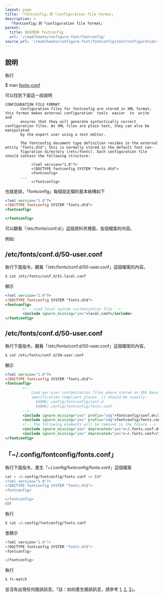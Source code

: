 ```yaml
---
layout: page
title: 「fontconfig」的「configuration file format」
description: >
  「fontconfig」的「configuration file format」
parent:
  title: 如何使用 fontconfig
  url: '/read/howto/configure-font/fontconfig'
source_url: '/read/howto/configure-font/fontconfig/conf/configuration-file-format.md'
---
```


## 說明

執行

$ man [fonts-conf](http://manpages.ubuntu.com/manpages/xenial/en/man5/fonts-conf.5.html)

可以找到下面這一段說明

```
CONFIGURATION FILE FORMAT
       Configuration files for fontconfig are stored in XML format; this format makes external configuration  tools  easier  to  write  and
       ensures that they will generate syntactically correct configuration files. As XML files are plain text, they can also be manipulated
       by the expert user using a text editor.

       The fontconfig document type definition resides in the external entity "fonts.dtd"; this is normally stored in the default font con‐
       figuration directory (/etc/fonts). Each configuration file should contain the following structure:

            <?xml version="1.0"?>
            <!DOCTYPE fontconfig SYSTEM "fonts.dtd">
            <fontconfig>
       ...
            </fontconfig>
```

也就是說，「fontconfig」每個設定檔的基本結構如下


``` xml
<?xml version="1.0"?>
<!DOCTYPE fontconfig SYSTEM "fonts.dtd">
<fontconfig>

</fontconfig>
```


可以觀看「/etc/fonts/conf.d/」這個資料夾裡面，各個檔案的內容。

例如:

## /etc/fonts/conf.d/50-user.conf

執行下面指令，觀看「/etc/fonts/conf.d/50-user.conf」這個檔案的內容。

``` sh
$ cat /etc/fonts/conf.d/51-local.conf
```

顯示

``` xml
<?xml version="1.0"?>
<!DOCTYPE fontconfig SYSTEM "fonts.dtd">
<fontconfig>
        <!-- Load local system customization file -->
        <include ignore_missing="yes">local.conf</include>
</fontconfig>
```

## /etc/fonts/conf.d/50-user.conf

執行下面指令，觀看「/etc/fonts/conf.d/50-user.conf」這個檔案的內容。

``` sh
$ cat /etc/fonts/conf.d/50-user.conf
```

顯示

``` xml
<?xml version="1.0"?>
<!DOCTYPE fontconfig SYSTEM "fonts.dtd">
<fontconfig>
        <!--
            Load per-user customization files where stored on XDG Base Directory
            specification compliant places. it should be usually:
              $HOME/.config/fontconfig/conf.d
              $HOME/.config/fontconfig/fonts.conf
        -->
        <include ignore_missing="yes" prefix="xdg">fontconfig/conf.d</include>
        <include ignore_missing="yes" prefix="xdg">fontconfig/fonts.conf</include>
        <!-- the following elements will be removed in the future -->
        <include ignore_missing="yes" deprecated="yes">~/.fonts.conf.d</include>
        <include ignore_missing="yes" deprecated="yes">~/.fonts.conf</include>
</fontconfig>
```

## 「~/.config/fontconfig/fonts.conf」

執行下面指令，產生「~/.config/fontconfig/fonts.conf」這個檔案

``` sh
cat > ~/.config/fontconfig/fonts.conf << EOF
<?xml version="1.0"?>
<!DOCTYPE fontconfig SYSTEM "fonts.dtd">
<fontconfig>

</fontconfig>
EOF

```

執行

``` sh
$ cat ~/.config/fontconfig/fonts.conf
```

會顯示

``` sh
<?xml version="1.0"?>
<!DOCTYPE fontconfig SYSTEM "fonts.dtd">
<fontconfig>

</fontconfig>
```

執行

``` sh
$ fc-match
```

並沒有出現任何錯誤訊息。「註：如何產生錯誤訊息，請參考 [1](/book-ubuntu-qna/read/howto/configure-font/fontconfig/conf/conf.d.html), [2](/book-ubuntu-qna/read/howto/configure-font/fontconfig/conf/local.conf.html), [3](/book-ubuntu-qna/read/howto/configure-font/fontconfig/conf/home-fonts.conf.html)」。
